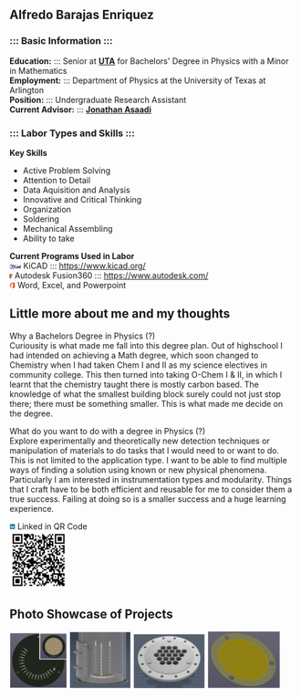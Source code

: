 Alfredo Barajas Enriquez
----------
### ::: Basic Information :::  
**Education:** ::: Senior at **[UTA](https://www.uta.edu/)** for Bachelors' Degree in Physics with a Minor in Mathematics  
**Employment:** ::: Department of Physics at the University of Texas at Arlington  
**Position:** ::: Undergraduate Research Assistant  
**Current Advisor:** ::: **[Jonathan Asaadi](https://www.jonathanasaadi.com/)**
  
### ::: Labor Types and Skills :::  
  
**Key Skills**  
- Active Problem Solving  
- Attention to Detail  
- Data Aquisition and Analysis  
- Innovative and Critical Thinking   
- Organization  
- Soldering  
- Mechanical Assembling
- Ability to take   

**Current Programs Used in Labor**  
<img src="./Images/Programs.Logo/KiCAD.png" width="4%"> KiCAD ::: https://www.kicad.org/  
<img src="./Images/Programs.Logo/Fusion.png" width="1%"> Autodesk Fusion360 ::: https://www.autodesk.com/  
<img src="./Images/Programs.Logo/MS.png" width="2%">  Word, Excel, and Powerpoint  
  
## Little more about me and my thoughts
Why a Bachelors Degree in Physics (?)  
Curiousity is what made me fall into this degree plan. Out of highschool I had intended on achieving a Math degree, which soon changed to Chemistry when I had taken Chem I and II as my science electives in community college. This then turned into taking O-Chem I & II, in which I learnt that the chemistry taught there is mostly carbon based. The knowledge of what the smallest building block surely could not just stop there; there must be something smaller. This is what made me decide on the degree.  
  
What do you want to do with a degree in Physics (?)  
Explore experimentally and theoretically new detection techniques or manipulation of materials to do tasks that I would need to or want to do. This is not limited to the application type. I want to be able to find multiple ways of finding a solution using known or new physical phenomena. Particularly I am interested in instrumentation types and modularity. Things that I craft have to be both efficient and reusable for me to consider them a true success. Failing at doing so is a smaller success and a huge learning experience.  
  
<img src="./Images/Programs.Logo/LinkedIN.png" width="2%"> Linked in QR Code  
<img src="./Images/Other/QR.png" width="20%">  

## Photo Showcase of Projects  
<img src="./Images/Projects.Showcase/Channel.Tester.png" width="20%"> <img src="./Images/Projects.Showcase/Field.Cage.Demo.png" width="21.5%"> <img src="./Images/Projects.Showcase/Readout.Adapter.png" width="25%"> <img src="./Images/Projects.Showcase/ThGEM.png" width="25.5%">  
  
